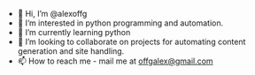 - 👋 Hi, I’m @alexoffg
- 👀 I’m interested in python programming and automation.
- 🌱 I’m currently learning python
- 💞️ I’m looking to collaborate on projects for automating content generation and site handling.
- 📫 How to reach me - mail me at offgalex@gmail.com

<!---
alexoffg/alexoffg is a ✨ special ✨ repository because its `README.md` (this file) appears on your GitHub profile.
You can click the Preview link to take a look at your changes.
--->
